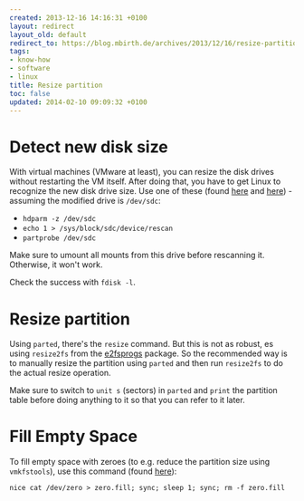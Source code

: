 ```yaml
---
created: 2013-12-16 14:16:31 +0100
layout: redirect
layout_old: default
redirect_to: https://blog.mbirth.de/archives/2013/12/16/resize-partition.html
tags:
- know-how
- software
- linux
title: Resize partition
toc: false
updated: 2014-02-10 09:09:32 +0100
---
```


Detect new disk size
====================

With virtual machines (VMware at least), you can resize the disk drives without restarting the VM itself. After doing
that, you have to get Linux to recognize the new disk drive size. Use one of these (found [here](http://oldblog.renanmarks.net/en/blog/reload-partition-table-without-rebooting-linux-system)
and [here](http://jason-antonacci.blogspot.de/2012/08/recognizing-linux-block-device.html)) - assuming the modified
drive is `/dev/sdc`:

* `hdparm -z /dev/sdc`
* `echo 1 > /sys/block/sdc/device/rescan`
* `partprobe /dev/sdc`

<p><div class="notewarning">
Make sure to umount all mounts from this drive before rescanning it. Otherwise, it won't work.
</div></p>

Check the success with `fdisk -l`.


Resize partition
================

Using `parted`, there's the `resize` command. But this is not as robust, es using `resize2fs` from the [e2fsprogs](apt://e2fsprogs)
package. So the recommended way is to manually resize the partition using `parted` and then run `resize2fs` to do the
actual resize operation.

Make sure to switch to `unit s` (sectors) in `parted` and `print` the partition table before doing anything to it so
that you can refer to it later.


Fill Empty Space
================

To fill empty space with zeroes (to e.g. reduce the partition size using `vmkfstools`), use this command (found [here](http://www.zedt.eu/tech/linux/zero-out-free-disk-space/)):

    nice cat /dev/zero > zero.fill; sync; sleep 1; sync; rm -f zero.fill